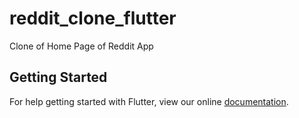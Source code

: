 # reddit_clone_flutter

Clone of Home Page of Reddit App

## Getting Started

For help getting started with Flutter, view our online
[documentation](https://flutter.io/).
